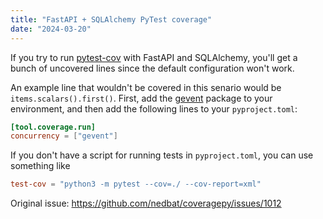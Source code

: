 ```yaml
---
title: "FastAPI + SQLAlchemy PyTest coverage"
date: "2024-03-20"
---
```


If you try to run [pytest-cov](https://pypi.org/project/pytest-cov/) with FastAPI and SQLAlchemy, you'll get a bunch of uncovered lines since the default configuration won't work.

An example line that wouldn't be covered in this senario would be `items.scalars().first()`. First, add the [gevent](https://pypi.org/project/gevent/) package to your environment, and then add the following lines to your `pyproject.toml`:

```toml
[tool.coverage.run]
concurrency = ["gevent"]
```

If you don't have a script for running tests in `pyproject.toml`, you can use something like

```toml
test-cov = "python3 -m pytest --cov=./ --cov-report=xml"
```

Original issue: https://github.com/nedbat/coveragepy/issues/1012
